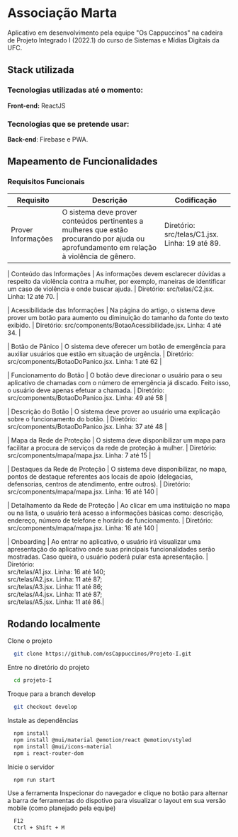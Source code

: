 
# Associação Marta 

Aplicativo em desenvolvimento pela equipe "Os Cappuccinos" na cadeira de Projeto Integrado I (2022.1) do curso de Sistemas e Mídias Digitais da UFC.




## Stack utilizada 

### Tecnologias utilizadas até o momento:
**Front-end:** ReactJS

### Tecnologias que se pretende usar:
**Back-end**: Firebase e PWA.


## Mapeamento de Funcionalidades
### Requisitos Funcionais

| Requisito  |  Descrição  | Codificação  |
| ------------------- | ------------------- | ------------------- |
|  Prover Informações |  O sistema deve prover conteúdos pertinentes a mulheres que estão procurando por ajuda ou aprofundamento em relação à violência de gênero.  | Diretório: src/telas/C1.jsx. Linha: 19 até 89. |

|  Conteúdo das Informações |  As informações devem esclarecer dúvidas a respeito da violência contra a mulher, por exemplo, maneiras de identificar um caso de violência e onde buscar ajuda. | Diretório: src/telas/C2.jsx. Linha: 12 até 70. |

|  Acessibilidade das Informações |  Na página do artigo, o sistema deve prover um botão para aumento ou diminuição do tamanho da fonte do texto exibido.  |  Diretório: src/components/BotaoAcessibilidade.jsx. Linha: 4 até 34.  |

|  Botão de Pânico |  O sistema deve oferecer um botão de emergência para auxiliar usuários que estão em situação de urgência. |  Diretório: src/components/BotaoDoPanico.jsx. Linha: 1 até 62 |

|  Funcionamento do Botão |  O botão deve direcionar o usuário para o seu aplicativo de chamadas com o número de emergência já discado. Feito isso, o usuário deve apenas efetuar a chamada. |  Diretório: src/components/BotaoDoPanico.jsx. Linha: 49 até 58 |

|  Descrição do Botão |  O sistema deve prover ao usuário uma explicação sobre o funcionamento do botão.  |  Diretório: src/components/BotaoDoPanico.jsx. Linha: 37 até 48 |

|  Mapa da Rede de Proteção |  O sistema deve disponibilizar um mapa para facilitar a procura de serviços da rede de proteção à mulher.  | Diretório: src/components/mapa/mapa.jsx. Linha: 7 até 15 |

|  Destaques da Rede de Proteção |  O sistema deve disponibilizar, no mapa, pontos de destaque referentes aos locais de apoio (delegacias, defensorias, centros de atendimento, entre outros). |  Diretório: src/components/mapa/mapa.jsx. Linha: 16 até 140 |

|  Detalhamento da Rede de Proteção |  Ao clicar em uma instituição no mapa ou na lista, o usuário terá acesso a informações básicas como: descrição, endereço, número de telefone e horário de funcionamento. |  Diretório: src/components/mapa/mapa.jsx. Linha: 16 até 140 |

|  Onboarding |  Ao entrar no aplicativo, o usuário irá visualizar uma apresentação do aplicativo onde suas principais funcionalidades serão mostradas. Caso queira, o usuário poderá pular esta apresentação. |  Diretório:<br> src/telas/A1.jsx. Linha: 16 até 140; <br> src/telas/A2.jsx. Linha: 11 até 87; <br> src/telas/A3.jsx. Linha: 11 até 86; <br> src/telas/A4.jsx. Linha: 11 até 87; <br> src/telas/A5.jsx. Linha: 11 até 86.|



## Rodando localmente

Clone o projeto

```bash
  git clone https://github.com/osCappuccinos/Projeto-I.git
```

Entre no diretório do projeto

```bash
  cd projeto-I
```

Troque para a branch develop

```bash
  git checkout develop
```

Instale as dependências

```bash
  npm install
  npm install @mui/material @emotion/react @emotion/styled
  npm install @mui/icons-material
  npm i react-router-dom
```

Inicie o servidor

```bash
  npm run start
```


Use a ferramenta Inspecionar do navegador e clique no botão para alternar a barra de ferramentas do dispotivo para visualizar o layout em sua versão mobile (como planejado pela equipe)

```bash
  F12
  Ctrl + Shift + M
```

